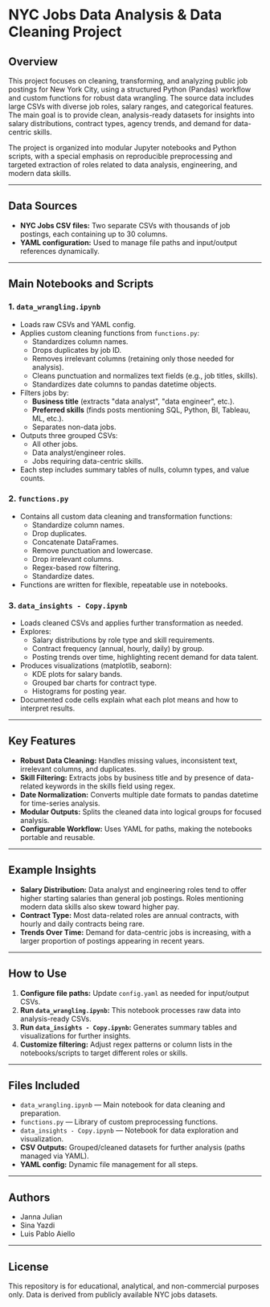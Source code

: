 # NYC Jobs Data Analysis & Data Cleaning Project

## Overview

This project focuses on cleaning, transforming, and analyzing public job postings for New York City, using a structured Python (Pandas) workflow and custom functions for robust data wrangling. The source data includes large CSVs with diverse job roles, salary ranges, and categorical features. The main goal is to provide clean, analysis-ready datasets for insights into salary distributions, contract types, agency trends, and demand for data-centric skills.

The project is organized into modular Jupyter notebooks and Python scripts, with a special emphasis on reproducible preprocessing and targeted extraction of roles related to data analysis, engineering, and modern data skills.

---

## Data Sources

- **NYC Jobs CSV files:** Two separate CSVs with thousands of job postings, each containing up to 30 columns.
- **YAML configuration:** Used to manage file paths and input/output references dynamically.

---

## Main Notebooks and Scripts

### 1. `data_wrangling.ipynb`

- Loads raw CSVs and YAML config.
- Applies custom cleaning functions from `functions.py`:
  - Standardizes column names.
  - Drops duplicates by job ID.
  - Removes irrelevant columns (retaining only those needed for analysis).
  - Cleans punctuation and normalizes text fields (e.g., job titles, skills).
  - Standardizes date columns to pandas datetime objects.
- Filters jobs by:
  - **Business title** (extracts "data analyst", "data engineer", etc.).
  - **Preferred skills** (finds posts mentioning SQL, Python, BI, Tableau, ML, etc.).
  - Separates non-data jobs.
- Outputs three grouped CSVs:
  - All other jobs.
  - Data analyst/engineer roles.
  - Jobs requiring data-centric skills.
- Each step includes summary tables of nulls, column types, and value counts.

### 2. `functions.py`

- Contains all custom data cleaning and transformation functions:
  - Standardize column names.
  - Drop duplicates.
  - Concatenate DataFrames.
  - Remove punctuation and lowercase.
  - Drop irrelevant columns.
  - Regex-based row filtering.
  - Standardize dates.
- Functions are written for flexible, repeatable use in notebooks.

### 3. `data_insights - Copy.ipynb`

- Loads cleaned CSVs and applies further transformation as needed.
- Explores:
  - Salary distributions by role type and skill requirements.
  - Contract frequency (annual, hourly, daily) by group.
  - Posting trends over time, highlighting recent demand for data talent.
- Produces visualizations (matplotlib, seaborn):
  - KDE plots for salary bands.
  - Grouped bar charts for contract type.
  - Histograms for posting year.
- Documented code cells explain what each plot means and how to interpret results.

---

## Key Features

- **Robust Data Cleaning:** Handles missing values, inconsistent text, irrelevant columns, and duplicates.
- **Skill Filtering:** Extracts jobs by business title and by presence of data-related keywords in the skills field using regex.
- **Date Normalization:** Converts multiple date formats to pandas datetime for time-series analysis.
- **Modular Outputs:** Splits the cleaned data into logical groups for focused analysis.
- **Configurable Workflow:** Uses YAML for paths, making the notebooks portable and reusable.

---

## Example Insights

- **Salary Distribution:** Data analyst and engineering roles tend to offer higher starting salaries than general job postings. Roles mentioning modern data skills also skew toward higher pay.
- **Contract Type:** Most data-related roles are annual contracts, with hourly and daily contracts being rare.
- **Trends Over Time:** Demand for data-centric jobs is increasing, with a larger proportion of postings appearing in recent years.

---

## How to Use

1. **Configure file paths:** Update `config.yaml` as needed for input/output CSVs.
2. **Run `data_wrangling.ipynb`:** This notebook processes raw data into analysis-ready CSVs.
3. **Run `data_insights - Copy.ipynb`:** Generates summary tables and visualizations for further insights.
4. **Customize filtering:** Adjust regex patterns or column lists in the notebooks/scripts to target different roles or skills.

---

## Files Included

- `data_wrangling.ipynb` — Main notebook for data cleaning and preparation.
- `functions.py` — Library of custom preprocessing functions.
- `data_insights - Copy.ipynb` — Notebook for data exploration and visualization.
- **CSV Outputs:** Grouped/cleaned datasets for further analysis (paths managed via YAML).
- **YAML config:** Dynamic file management for all steps.

---

## Authors
- Janna Julian
- Sina Yazdi
- Luis Pablo Aiello

---

## License

This repository is for educational, analytical, and non-commercial purposes only. Data is derived from publicly available NYC jobs datasets.